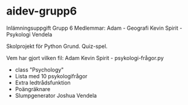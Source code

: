 # aidev-grupp6
Inlämningsuppgift Grupp 6
Medlemmar:
Adam - Geografi 
Kevin
Spirit - Psykologi
Vendela

Skolprojekt för Python Grund.
Quiz-spel.

Vem har gjort vilken fil:
Adam
Kevin
Spirit - psykologi-frågor.py
- class "Psychology"
- Lista med 10 psykologifrågor
- Extra ledtrådsfunktion
- Poängräknare
- Slumpgenerator
Joshua
Vendela
